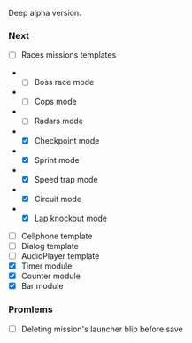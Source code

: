 Deep alpha version.

### Next
- [ ] Races missions templates
- - [ ] Boss race mode
- - [ ] Cops mode
- - [ ] Radars mode
- - [x] Checkpoint mode
- - [x] Sprint mode
- - [x] Speed trap mode
- - [x] Circuit mode
- - [x] Lap knockout mode
- [ ] Cellphone template
- [ ] Dialog template
- [ ] AudioPlayer template
- [x] Timer module
- [x] Counter module
- [x] Bar module

### Promlems
- [ ] Deleting mission's launcher blip before save
